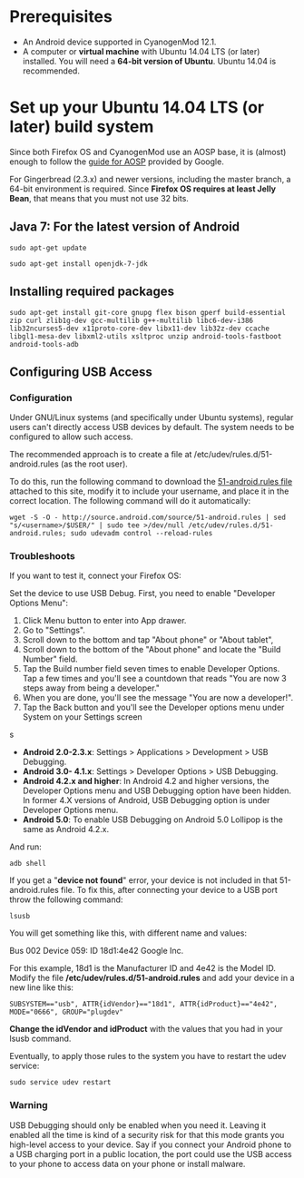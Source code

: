 # Prerequisites #
- An Android device supported in CyanogenMod 12.1.
- A computer or **virtual machine** with Ubuntu 14.04 LTS (or later) installed. You will need a **64-bit version of Ubuntu**. Ubuntu 14.04 is recommended.

# Set up your Ubuntu 14.04 LTS (or later) build system #
Since both Firefox OS and CyanogenMod use an AOSP base, it is (almost) enough to follow the [guide for AOSP](https://source.android.com/source/initializing.html) provided by Google.

For Gingerbread (2.3.x) and newer versions, including the master branch, a 64-bit environment is required. Since **Firefox OS requires at least Jelly Bean**, that means that you must not use 32 bits.

## Java 7: For the latest version of Android ##


    sudo apt-get update

    sudo apt-get install openjdk-7-jdk

## Installing required packages  ##


    sudo apt-get install git-core gnupg flex bison gperf build-essential zip curl zlib1g-dev gcc-multilib g++-multilib libc6-dev-i386 lib32ncurses5-dev x11proto-core-dev libx11-dev lib32z-dev ccache libgl1-mesa-dev libxml2-utils xsltproc unzip android-tools-fastboot android-tools-adb

## Configuring USB Access ##

### Configuration ###

Under GNU/Linux systems (and specifically under Ubuntu systems), regular users can't directly access USB devices by default. The system needs to be configured to allow such access.

The recommended approach is to create a file at /etc/udev/rules.d/51-android.rules (as the root user).

To do this, run the following command to download the [51-android.rules file](https://source.android.com/source/51-android.rules) attached to this site, modify it to include your username, and place it in the correct location. The following command will do it automatically:


    wget -S -O - http://source.android.com/source/51-android.rules | sed "s/<username>/$USER/" | sudo tee >/dev/null /etc/udev/rules.d/51-android.rules; sudo udevadm control --reload-rules

### Troubleshoots ###

If you want to test it, connect your Firefox OS:

Set the device to use USB Debug. First, you need to enable "Developer Options Menu":

1. Click Menu button to enter into App drawer.
2. Go to "Settings".
3. Scroll down to the bottom and tap "About phone" or "About tablet",
4. Scroll down to the bottom of the "About phone" and locate the "Build Number" field.
5. Tap the Build number field seven times to enable Developer Options. Tap a few times and you'll see a countdown that reads "You are now 3 steps away from being a developer."
6. When you are done, you'll see the message "You are now a developer!".
7. Tap the Back button and you'll see the Developer options menu under System on your Settings screen

s

- **Android 2.0-2.3.x**: Settings > Applications > Development > USB Debugging.
- **Android 3.0- 4.1.x**: Settings > Developer Options > USB Debugging.
- **Android 4.2.x and higher**: In Android 4.2 and higher versions, the Developer Options menu and USB Debugging option have been hidden. In former 4.X versions of Android, USB Debugging option is under Developer Options menu.
- **Android 5.0**: To enable USB Debugging on Android 5.0 Lollipop is the same as Android 4.2.x.


And run:


    adb shell

If you get a "**device not found**" error, your device is not included in that  51-android.rules file. To fix this, after connecting your device to a USB port throw the following command:

    lsusb

You will get something like this, with different name and values:

Bus 002 Device 059: ID 18d1:4e42 Google Inc.

For this example, 18d1 is the Manufacturer ID and 4e42 is the Model ID. Modify the file **/etc/udev/rules.d/51-android.rules** and add your device in a new line like this:

    SUBSYSTEM=="usb", ATTR{idVendor}=="18d1", ATTR{idProduct}=="4e42", MODE="0666", GROUP="plugdev"

**Change the idVendor and idProduct** with the values that you had in your lsusb command.

Eventually, to apply those rules to the system you have to restart the udev service:

    sudo service udev restart

### Warning ###
USB Debugging should only be enabled when you need it. Leaving it enabled all the time is kind of a security risk for that this mode grants you high-level access to your device. Say if you connect your Android phone to a USB charging port in a public location, the port could use the USB access to your phone to access data on your phone or install malware.

